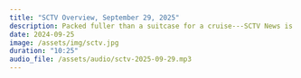 ```yaml
---
title: "SCTV Overview, September 29, 2025"
description: Packed fuller than a suitcase for a cruise---SCTV News is full of interesting stories for you. Meet the Author Denis Joseph Stemmle; view the Hollywood Sun City style movie premiere; and check in on the Arts Center's latest production.  Learn about the development surrounding Sun City , meet our Sun City Wood Chicks and get a sneak peek at the Lakehouse renovation.
date: 2024-09-25
image: /assets/img/sctv.jpg
duration: "10:25"
audio_file: /assets/audio/sctv-2025-09-29.mp3
---
```

